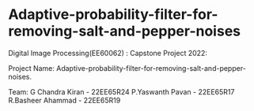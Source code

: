 # Adaptive-probability-filter-for-removing-salt-and-pepper-noises
Digital Image Processing(EE60062) : Capstone Project 2022:

Project Name: Adaptive-probability-filter-for-removing-salt-and-pepper-noises.

Team: G Chandra Kiran   - 22EE65R24
      P.Yaswanth Pavan  - 22EE65R17
      R.Basheer Ahammad - 22EE65R19  
